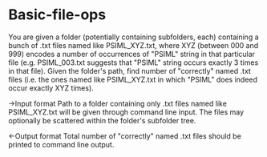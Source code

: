 # Basic-file-ops

You are given a folder (potentially containing subfolders, each) containing a bunch of .txt files named like PSIML_XYZ.txt, where XYZ (between 000 and 999) encodes a number of occurrences of "PSIML" string in that particular file (e.g. PSIML_003.txt suggests that "PSIML" string occurs exactly 3 times in that file). Given the folder's path, find number of "correctly" named .txt files (i.e. the ones named like PSIML_XYZ.txt in which "PSIML" does indeed occur exactly XYZ times).

->Input format
Path to a folder containing only .txt files named like PSIML_XYZ.txt will be given through command line input. The files may optionally be scattered within the folder's subfolder tree.

<-Output format
Total number of "correctly" named .txt files should be printed to command line output.
